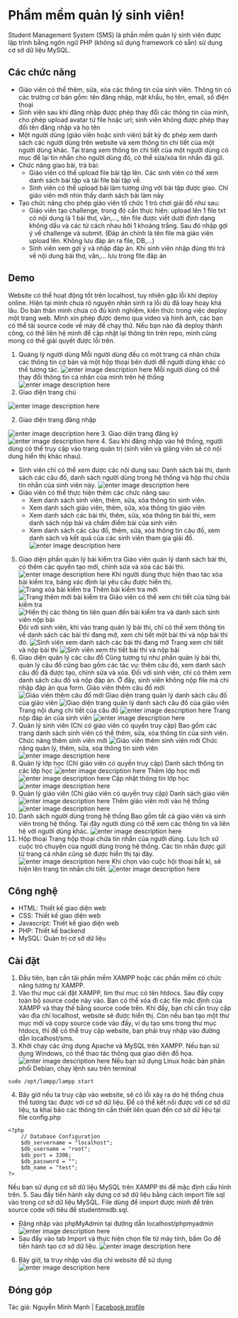 ﻿# Phầm mềm quản lý sinh viên!

Student Management System (SMS) là phần mềm quản lý sinh viên được lập trình bằng ngôn ngữ PHP (không sử dụng framework có sẵn) sử dụng cơ sở dữ liệu MySQL.


## Các chức năng

- Giáo viên có thể thêm, sửa, xóa các thông tin của sinh viên. Thông tin có
các trường cơ bản gồm: tên đăng nhập, mật khẩu, họ tên, email, số điện
thoại
- Sinh viên sau khi đăng nhập được phép thay đổi các thông tin của mình,
cho phép upload avatar từ file hoặc url; sinh viên không được phép thay
đổi tên đăng nhập và họ tên
- Một người dùng (giáo viên hoặc sinh viên) bất kỳ đc phép xem danh
sách các người dùng trên website và xem thông tin chi tiết của một
người dùng khác. Tại trang xem thông tin chi tiết của một người dùng có
mục để lại tin nhắn cho người dùng đó, có thể sửa/xóa tin nhắn đã gửi.
- Chức năng giao bài, trả bài:
     - Giáo viên có thể upload file bài tập lên. Các sinh viên có thể xem
danh sách bài tập và tải file bài tập về.
    - Sinh viên có thể upload bài làm tương ứng với bài tập được giao.
Chỉ giáo viên mới nhìn thấy danh sách bài làm này
- Tạo chức năng cho phép giáo viên tổ chức 1 trò chơi giải đố như sau:
    - Giáo viên tạo challenge, trong đó cần thực hiện: upload lên 1 file
txt có nội dung là 1 bài thơ, văn,…, tên file được viết dưới định
dạng không dấu và các từ cách nhau bởi 1 khoảng trắng. Sau đó
nhập gợi ý về challenge và submit. (Đáp án chính là tên file mà
giáo viên upload lên. Không lưu đáp án ra file, DB,…)
    - Sinh viên xem gợi ý và nhập đáp án. Khi sinh viên nhập đúng thì
trả về nội dung bài thơ, văn,… lưu trong file đáp án
## Demo
Website có thể hoạt động tốt trên localhost, tuy nhiên gặp lỗi khi deploy online. Hiện tại mình chưa rõ nguyên nhân sinh ra lỗi dù đã loay hoay khá lâu. Do bản thân mình chưa có đủ kinh nghiệm, kiến thức trong việc deploy một trang web. Mình xin phép được demo qua video và hình ảnh, các bạn có thể tải source code về máy để chạy thử.  Nếu bạn nào đã deploy thành công, có thể liên hệ mình để cập nhật lại thông tin trên repo, mình cũng mong có thể giải quyết được lỗi trên.
1. Quảng lý người dùng
Mỗi người dùng đều có một trang cá nhân chứa các thông tin cơ bản và một hộp thoại bên dưới để người dùng khác có thể tương tác.
![enter image description here](https://github.com/minhmannh2001/studentmanagementsystem/blob/main/demo/images/Screenshot%202022-06-15%20at%2009-32-14%20Dashboard%20-%20Student%20Management%20System.png)
Mỗi người dùng có thể thay đổi thông tin cá nhân của mình trên hệ thống
![enter image description here](https://github.com/minhmannh2001/studentmanagementsystem/blob/main/demo/images/Screenshot%202022-06-15%20at%2009-34-04%20User%20Detail%20-%20Student%20Management%20System.png)
2. Giao diện trang chủ

![enter image description here](https://github.com/minhmannh2001/studentmanagementsystem/blob/main/demo/images/1.png)

 2. Giao diện trang đăng nhập

![enter image description here](https://github.com/minhmannh2001/studentmanagementsystem/blob/main/demo/images/Screenshot%202022-06-15%20at%2001-17-00%20Login%20-%20Student%20Management%20System.png)
 3. Giao diện trang đăng ký
![enter image description here](https://github.com/minhmannh2001/studentmanagementsystem/blob/main/demo/images/Screenshot%202022-06-15%20at%2001-22-29%20Sign%20up%20-%20Student%20Management%20System.png)
 4. Sau khi đăng nhập vào hệ thống, người dùng có thể truy cập vào trang quản trị (sinh viên và giảng viên sẽ có nội dung hiển thị khác nhau).
 - Sinh viên chỉ có thể xem được các nội dung sau: Danh sách bài thi, danh sách các câu đố, danh sách người dùng trong hệ thống và hộp thư chứa tin nhắn của sinh viên này.
![enter image description here](https://github.com/minhmannh2001/studentmanagementsystem/blob/main/demo/images/Screenshot%202022-06-15%20at%2001-24-51%20Dashboard%20-%20Student%20Management%20System.png)
 - Giáo viên có thể thực hiện thêm các chức năng sau:
   - Xem danh sách sinh viên, thêm, sửa, xóa thông tin sinh viên.
   - Xem danh sách giáo viên, thêm, sửa, xóa thông tin giáo viên
   - Xem danh sách các bài thi, thêm, sửa, xóa thông tin bài thi, xem danh sách nộp bài và chấm điểm bài của sinh viên
   - Xem danh sách các câu đố, thêm, sửa, xóa thông tin câu đố, xem danh sách và kết quả của các sinh viên tham gia giải đố.
![enter image description here](https://github.com/minhmannh2001/studentmanagementsystem/blob/main/demo/images/Screenshot%202022-06-15%20at%2001-31-24%20Dashboard%20-%20Student%20Management%20System.png)
5. Giao diện phần quản lý bài kiểm tra
Giáo viên quản lý danh sách bài thi, có thêm các quyền tạo mới, chỉnh sửa và xóa các bài thi.
![enter image description here](https://github.com/minhmannh2001/studentmanagementsystem/blob/main/demo/images/Screenshot%202022-06-15%20at%2001-48-14%20Manage%20Exams%20-%20Student%20Management%20System.png)
Khi người dùng thực hiện thao tác xóa bài kiểm tra, bảng xác định lại yêu cầu được hiển thị.
![Trang xóa bài kiểm tra](https://github.com/minhmannh2001/studentmanagementsystem/blob/main/demo/images/Screenshot%202022-06-15%20at%2001-53-23%20Manage%20Exams%20-%20Student%20Management%20System.png)
Thêm bài kiểm tra mới
![Trang thêm mới bài kiểm tra](https://github.com/minhmannh2001/studentmanagementsystem/blob/main/demo/images/Screenshot%202022-06-15%20at%2001-55-42%20Add%20Exams%20-%20Student%20Management%20System.png)
Giáo viên có thể xem chi tiết của từng bài kiểm tra
![Hiển thị các thông tin liên quan đến bài kiểm tra và danh sách sinh viên nộp bài](https://github.com/minhmannh2001/studentmanagementsystem/blob/main/demo/images/Screenshot%202022-06-15%20at%2008-53-39%20Exam%20Detail%20-%20Student%20Management%20System.png)
Đôi với sinh viên, khi vào trang quản lý bài thi, chỉ có thể xem thông tin về danh sách các bài thi đang mở, xem chi tiết một bài thi và nộp bài thi đó.
![Sinh viên xem danh sách các bài thi đang mở](https://github.com/minhmannh2001/studentmanagementsystem/blob/main/demo/images/Screenshot%202022-06-15%20at%2008-58-18%20Exam%20List%20-%20Student%20Management%20System.png)
Trang xem chi tiết và nộp bài thi
![Sinh viên xem thi tiết bài thi và nộp bài](https://github.com/minhmannh2001/studentmanagementsystem/blob/main/demo/images/Screenshot%202022-06-15%20at%2008-59-53%20Exam%20Detail%20-%20Student%20Management%20System.png)
6. Giao diện quản lý các câu đố
Cũng tương tự như phần quản lý bài thi, quản lý câu đố cũng bao gồm các tác vụ: thêm câu đó, xem danh sách câu đố đã được tạo, chỉnh sửa và xóa. Đối với sinh viên, chỉ có thêm xem danh sách câu đố và nộp đáp án. Ở đây, sinh viên không nộp file mà chỉ nhập đáp án qua form.
Giáo viên thêm câu đố mới
![Giáo viên thêm câu đố mới](https://github.com/minhmannh2001/studentmanagementsystem/blob/main/demo/images/Screenshot%202022-06-15%20at%2009-11-20%20Add%20Challenges%20-%20Student%20Management%20System.png)
Giao diện trang quản lý danh sách câu đố của giáo viên
![Giao diện trang quản lý danh sách câu đố của giáo viên](https://github.com/minhmannh2001/studentmanagementsystem/blob/main/demo/images/Screenshot%202022-06-15%20at%2009-13-32%20Manage%20Challenges%20-%20Student%20Management%20System.png)
Trang nội dung chi tiết của câu đố
![enter image description here](https://github.com/minhmannh2001/studentmanagementsystem/blob/main/demo/images/Screenshot%202022-06-15%20at%2009-16-44%20Challenge%20Detail%20-%20Student%20Management%20System.png)
Trang nộp đáp án của sinh viên
![enter image description here](https://github.com/minhmannh2001/studentmanagementsystem/blob/main/demo/images/Screenshot%202022-06-15%20at%2009-22-51%20Challenge%20Detail%20-%20Student%20Management%20System.png)
7. Quản lý sinh viên (Chỉ có giáo viên có quyền truy cập)
Bao gồm các trang danh sách sinh viên có thể thêm, sửa, xóa thông tin của sinh viên.
Chức năng thêm sinh viên mới
![Giáo viên thêm sinh viên mới](https://github.com/minhmannh2001/studentmanagementsystem/blob/main/demo/images/Screenshot%202022-06-15%20at%2009-26-15%20Add%20Students%20-%20Student%20Management%20System.png)
Chức năng quản lý, thêm, sửa, xóa thông tin sinh viên
![enter image description here](https://github.com/minhmannh2001/studentmanagementsystem/blob/main/demo/images/Screenshot%202022-06-15%20at%2009-28-30%20Manage%20Students%20-%20Student%20Management%20System.png)
8. Quản lý lớp học (Chỉ giáo viên có quyền truy cập)
Danh sách thông tin các lớp học
![enter image description here](https://github.com/minhmannh2001/studentmanagementsystem/blob/main/demo/images/Screenshot%202022-06-15%20at%2011-07-54%20Manage%20Classes%20-%20Student%20Management%20System.png)
Thêm lớp học mới
![enter image description here](https://github.com/minhmannh2001/studentmanagementsystem/blob/main/demo/images/Screenshot%202022-06-15%20at%2011-12-00%20Add%20Classes%20-%20Student%20Management%20System.png)
Cập nhật thông tin lớp học
![enter image description here](https://github.com/minhmannh2001/studentmanagementsystem/blob/main/demo/images/Screenshot%202022-06-15%20at%2011-13-32%20Class%20Detail%20-%20Student%20Management%20System.png)
9. Quản lý giáo viên (Chỉ giáo viên có quyền truy cập)
 Danh sách giáo viên
![enter image description here](https://github.com/minhmannh2001/studentmanagementsystem/blob/main/demo/images/Screenshot%202022-06-15%20at%2011-14-42%20Manage%20Teachers%20-%20Student%20Management%20System.png)
Thêm giáo viên mới vào hệ thống
![enter image description here](https://github.com/minhmannh2001/studentmanagementsystem/blob/main/demo/images/Screenshot%202022-06-15%20at%2011-17-13%20Add%20Teachers%20-%20Student%20Management%20System.png)
10. Danh sách người dùng trong hệ thống 
Bao gồm tất cả giáo viên và sinh viên trong hệ thống. Tại đây người dùng có thể xem các thông tin và liên hệ với người dùng khác.
![enter image description here](https://github.com/minhmannh2001/studentmanagementsystem/blob/main/demo/images/Screenshot%202022-06-15%20at%2011-18-40%20All%20Users%20-%20Student%20Management%20System.png)
11. Hộp thoại 
Trang hộp thoại chứa tin nhắn của người dùng. Lưu lịch sử cuộc trò chuyện của người dùng trong hệ thống. Các tin nhắn được gửi từ trang cá nhân cũng sẽ được hiển thị tại đây.
![enter image description here](https://github.com/minhmannh2001/studentmanagementsystem/blob/main/demo/images/Screenshot%202022-06-15%20at%2014-32-13%20Message%20Section%20-%20Student%20Management%20System.png)
Khi chọn vào cuộc hội thoại bất kì, sẽ hiện lên trang tin nhắn chi tiết.
![enter image description here](https://github.com/minhmannh2001/studentmanagementsystem/blob/main/demo/images/Screenshot%202022-06-15%20at%2014-35-40%20Messenger%20-%20Student%20Management%20System.png)
## Công nghệ
- HTML: Thiết kế giao diện web
- CSS: Thiết kế giao diện web
- Javascript: Thiết kế giao diện web
- PHP: Thiết kế backend
- MySQL: Quản trị cơ sở dữ liệu
## Cài đặt
1. Đầu tiên, bạn cần tải phần mềm XAMPP hoặc các phần mềm có chức năng tương tự XAMPP.
2. Vào thư mục cài đặt XAMPP, tìm thư mục có tên htdocs. Sau đấy copy toàn bộ source code này vào. Bạn có thể xóa đi các file mặc định của XAMPP và thay thế bằng source code trên. Khi đấy, bạn chỉ cần truy cập vào địa chỉ localhost, website sẽ được hiển thị. Còn nếu bạn tạo một thư mục mới và copy source code vào đấy, ví dụ tạo sms trong thư mục htdocs, thì để có thể truy cập website, bạn phải truy nhập vào đường dẫn localhost/sms.
3. Khởi chạy các ứng dụng Apache và MySQL trên XAMPP. Nếu bạn sử dụng Windows, có thể thao tác thông qua giao diện đồ họa.
![enter image description here](https://a.fsdn.com/con/app/proj/xampp/screenshots/Screen%20Shot%202016-02-19%20at%2016.png/max/max/1)
Nếu bạn sử dụng Linux hoặc bản phân phối Debian, chạy lệnh sau trên terminal
```
sudo /opt/lampp/lampp start
``` 
4. Bây giờ nếu ta truy cập vào website, sẽ có lỗi xảy ra do hệ thống chưa thể tương tác được với cơ sở dữ liệu.
Để có thể kết nối được với cơ sở dữ liệu, ta khai báo các thông tin cần thiết liên quan đến cơ sở dữ liệu tại file config.php
```
<?php
    // Database Configuration
    $db_servername = "localhost";
    $db_username = "root";
    $db_port = 3306;
    $db_password = "";
    $db_name = "test";
?>
```
Nếu bạn sử dụng cơ sở dữ liệu MySQL trên XAMPP thì để mặc định cấu hình trên.
5. Sau đấy tiến hành xây dựng cơ sở dữ liệu bằng cách import file sql vào trong cơ sở dữ liệu MySQL. File dùng để import được mình để trên source code với tiêu đề studentmsdb.sql.
- Đăng nhập vào phpMyAdmin tại đường dẫn localhost/phpmyadmin
![enter image description here](https://github.com/minhmannh2001/studentmanagementsystem/blob/main/demo/images/Screenshot%202022-06-15%20at%2015-04-55%20localhost%20_%20localhost%20phpMyAdmin%205.2.0.png)
- Sau đấy vào tab Import và thực hiện chọn file từ máy tính, bấm Go để tiến hành tạo cơ sở dữ liệu.
![enter image description here](https://github.com/minhmannh2001/studentmanagementsystem/blob/main/demo/images/importsql.png)
6. Bây giờ, ta truy nhập vào địa chỉ website để sử dụng
 ![enter image description here](https://github.com/minhmannh2001/studentmanagementsystem/blob/main/demo/images/1.png)
## Đóng góp
Tác giả: Nguyễn Minh Mạnh | [Facebook profile](https://www.facebook.com/minhmannh2001/)
